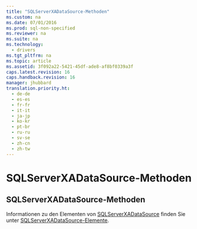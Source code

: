 ```yaml
---
title: "SQLServerXADataSource-Methoden"
ms.custom: na
ms.date: 07/01/2016
ms.prod: sql-non-specified
ms.reviewer: na
ms.suite: na
ms.technology: 
  - drivers
ms.tgt_pltfrm: na
ms.topic: article
ms.assetid: 3f092a22-5421-45df-ade8-af8bf0339a3f
caps.latest.revision: 16
caps.handback.revision: 16
manager: jhubbard
translation.priority.ht: 
  - de-de
  - es-es
  - fr-fr
  - it-it
  - ja-jp
  - ko-kr
  - pt-br
  - ru-ru
  - sv-se
  - zh-cn
  - zh-tw
---
```

# SQLServerXADataSource-Methoden
    
## SQLServerXADataSource\-Methoden  
 Informationen zu den Elementen von [SQLServerXADataSource](../content/SQLServerXADataSource-Class.md) finden Sie unter [SQLServerXADataSource-Elemente](../content/SQLServerXADataSource-Members.md).  
  
  